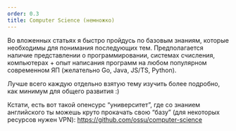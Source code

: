 ```yaml
---
order: 0.3
title: Computer Science (немножко)
---
```


Во вложенных статьях я быстро пройдусь по базовым знаниям, которые необходимы для понимания последующих тем. Предполагается наличие представлении о программировании, системах счисления, компьютерах + опыт написания программ на любом популярном современном ЯП (желательно Go, Java, JS/TS, Python).

Лучше всего каждую отдельно взятую тему изучить более подробно, как минимум для общего развития :)

Кстати, есть вот такой опенсурс “университет”, где со знанием английского ты можешь круто прокачать свою “базу” (для некоторых ресурсов нужен VPN): <https://github.com/ossu/computer-science>